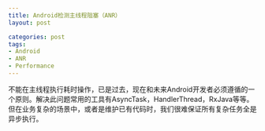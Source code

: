 ```yaml
---
title: Android检测主线程阻塞（ANR）
layout: post

categories: post
tags:
- Android
- ANR
- Performance
---
```

不能在主线程执行耗时操作，已是过去，现在和未来Android开发者必须遵循的一个原则。解决此问题常用的工具有AsyncTask，HandlerThread，RxJava等等。但在业务复杂的场景中，或者是维护已有代码时，我们很难保证所有复杂任务全是异步执行。

